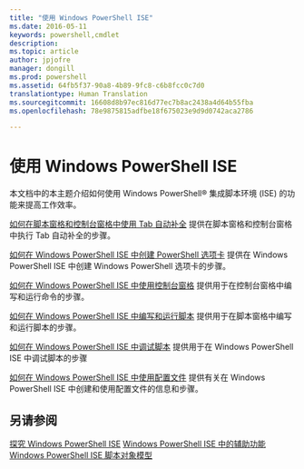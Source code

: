 ```yaml
---
title: "使用 Windows PowerShell ISE"
ms.date: 2016-05-11
keywords: powershell,cmdlet
description: 
ms.topic: article
author: jpjofre
manager: dongill
ms.prod: powershell
ms.assetid: 64fb5f37-90a8-4b89-9fc8-c6b8fcc0c7d0
translationtype: Human Translation
ms.sourcegitcommit: 16608d8b97ec816d77ec7b8ac2438a4d64b55fba
ms.openlocfilehash: 78e9875815adfbe18f675023e9d9d0742aca2786

---
```


# 使用 Windows PowerShell ISE
本文档中的本主题介绍如何使用 Windows PowerShell® 集成脚本环境 (ISE) 的功能来提高工作效率。

[如何在脚本窗格和控制台窗格中使用 Tab 自动补全](How-to-Use-Tab-Completion-in-the-Script-Pane-and-Console-Pane.md) 提供在脚本窗格和控制台窗格中执行 Tab 自动补全的步骤。

[如何在 Windows PowerShell ISE 中创建 PowerShell 选项卡](How-to-Create-a-PowerShell-Tab-in-Windows-PowerShell-ISE.md) 提供在 Windows PowerShell ISE 中创建 Windows PowerShell 选项卡的步骤。

[如何在 Windows PowerShell ISE 中使用控制台窗格](How-to-Use-the-Console-Pane-in-the-Windows-PowerShell-ISE.md) 提供用于在控制台窗格中编写和运行命令的步骤。

[如何在 Windows PowerShell ISE 中编写和运行脚本](How-to-Write-and-Run-Scripts-in-the-Windows-PowerShell-ISE.md) 提供用于在脚本窗格中编写和运行脚本的步骤。

[如何在 Windows PowerShell ISE 中调试脚本](How-to-Debug-Scripts-in-Windows-PowerShell-ISE.md) 提供用于在 Windows PowerShell ISE 中调试脚本的步骤

[如何在 Windows PowerShell ISE 中使用配置文件](How-to-Use-Profiles-in-Windows-PowerShell-ISE.md) 提供有关在 Windows PowerShell ISE 中创建和使用配置文件的信息和步骤。

## 另请参阅
[探究 Windows PowerShell ISE](../../getting-started/fundamental/Exploring-the-Windows-PowerShell-ISE.md)
[Windows PowerShell ISE 中的辅助功能](../../setup/Accessibility-in-Windows-PowerShell-ISE.md)
[Windows PowerShell ISE 脚本对象模型](https://technet.microsoft.com/en-us/library/69b047d0-da79-413e-b948-8e45d05d1f85)




<!--HONumber=Oct16_HO1-->


